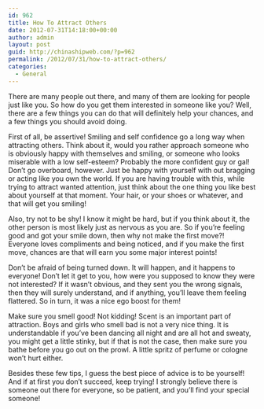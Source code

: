 ```yaml
---
id: 962
title: How To Attract Others
date: 2012-07-31T14:18:00+00:00
author: admin
layout: post
guid: http://chinashipweb.com/?p=962
permalink: /2012/07/31/how-to-attract-others/
categories:
  - General
---
```

There are many people out there, and many of them are looking for people just like you. So how do you get them interested in someone like you? Well, there are a few things you can do that will definitely help your chances, and a few things you should avoid doing.

First of all, be assertive! Smiling and self confidence go a long way when attracting others. Think about it, would you rather approach someone who is obviously happy with themselves and smiling, or someone who looks miserable with a low self-esteem? Probably the more confident guy or gal! Don&#8217;t go overboard, however. Just be happy with yourself with out bragging or acting like you own the world. If you are having trouble with this, while trying to attract wanted attention, just think about the one thing you like best about yourself at that moment. Your hair, or your shoes or whatever, and that will get you smiling!

Also, try not to be shy! I know it might be hard, but if you think about it, the other person is most likely just as nervous as you are. So if you&#8217;re feeling good and got your smile down, then why not make the first move?! Everyone loves compliments and being noticed, and if you make the first move, chances are that will earn you some major interest points!

Don&#8217;t be afraid of being turned down. It will happen, and it happens to everyone! Don&#8217;t let it get to you, how were you supposed to know they were not interested? If it wasn&#8217;t obvious, and they sent you the wrong signals, then they will surely understand, and if anything, you&#8217;ll leave them feeling flattered. So in turn, it was a nice ego boost for them!

Make sure you smell good! Not kidding! Scent is an important part of attraction. Boys and girls who smell bad is not a very nice thing. It is understandable if you&#8217;ve been dancing all night and are all hot and sweaty, you might get a little stinky, but if that is not the case, then make sure you bathe before you go out on the prowl. A little spritz of perfume or cologne won&#8217;t hurt either.

Besides these few tips, I guess the best piece of advice is to be yourself! And if at first you don&#8217;t succeed, keep trying! I strongly believe there is someone out there for everyone, so be patient, and you&#8217;ll find your special someone!
